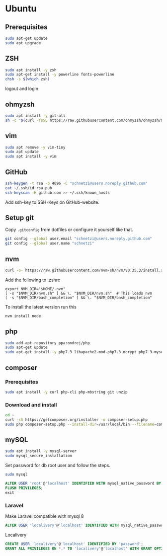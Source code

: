 # Ubuntu

## Prerequisites

```sh
sudo apt-get update
sudo apt upgrade
```

## ZSH

```sh
sudo apt install -y zsh
sudo apt-get install -y powerline fonts-powerline
chsh -s $(which zsh)
```

logout and login

## ohmyzsh

```sh
sudo apt install -y git-all
sh -c "$(curl -fsSL https://raw.githubusercontent.com/ohmyzsh/ohmyzsh/master/tools/install.sh)"
```

## vim

```sh
sudo apt remove -y vim-tiny
sudo apt update
sudo apt install -y vim
```

## GitHub

```sh
ssh-keygen -t rsa -b 4096 -C "schnetzi@users.noreply.github.com"
cat ~/.ssh/id_rsa.pub
ssh-keyscan -H github.com >> ~/.ssh/known_hosts
```

Add ssh-key to SSH-Keys on GitHub-website.

## Setup git

Copy `.gitconfig` from dotfiles or configure it yourself like that.

```sh
git config --global user.email "schnetzi@users.noreply.github.com"
git config --global user.name "schnetzi"
```

## nvm

```sh
curl -o- https://raw.githubusercontent.com/nvm-sh/nvm/v0.35.3/install.sh | bash
```

Add the following to .zshrc

```
export NVM_DIR="$HOME/.nvm"
[ -s "$NVM_DIR/nvm.sh" ] && \. "$NVM_DIR/nvm.sh"  # This loads nvm
[ -s "$NVM_DIR/bash_completion" ] && \. "$NVM_DIR/bash_completion"
```

To install the latest version run this

```sh
nvm install node
```

## php

```sh
sudo add-apt-repository ppa:ondrej/php
sudo apt-get update
sudo apt-get install -y php7.3 libapache2-mod-php7.3 mcrypt php7.3-mysql php7.3-mbstring php7.3-gettext php7.3-xml php7.3-json php7.3-curl php7.3-zip php7.3-common
```

## composer

### Prerequisites

```sh
sudo apt install -y curl php-cli php-mbstring git unzip
```

### Download and install

```sh
cd ~
curl -sS https://getcomposer.org/installer -o composer-setup.php
sudo php composer-setup.php --install-dir=/usr/local/bin --filename=composer
```

## mySQL

```sh
sudo apt install -y mysql-server
sudo mysql_secure_installation
```

Set password for db root user and follow the steps.

```sh
sudo mysql
```

```sql
ALTER USER 'root'@'localhost' IDENTIFIED WITH mysql_native_password BY 'root';
FLUSH PRIVILEGES;
exit
```

### Laravel

Make Laravel compatible with mysql 8

```sql
ALTER USER 'localivery'@'localhost' IDENTIFIED WITH mysql_native_password BY 'localivery';
```

Localivery

```sql
CREATE USER 'localivery'@'localhost' IDENTIFIED BY 'password';
GRANT ALL PRIVILEGES ON *.* TO 'localivery'@'localhost' WITH GRANT OPTION;
```
